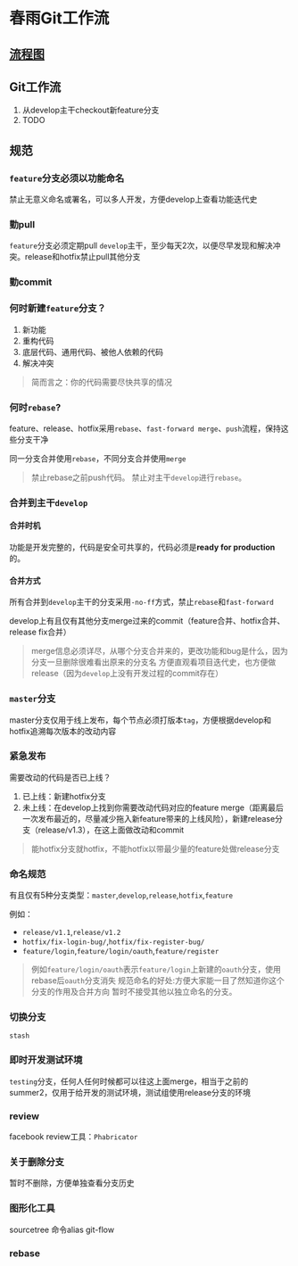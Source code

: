 # 春雨Git工作流

## [流程图](http://www.processon.com/diagraming/546893f0e4b054d6db9ebc1c)

## Git工作流
1. 从develop主干checkout新feature分支
2. TODO



## 规范

### `feature`分支必须以功能命名
禁止无意义命名或署名，可以多人开发，方便develop上查看功能迭代史

### 勤pull
`feature`分支必须定期pull `develop`主干，至少每天2次，以便尽早发现和解决冲突。release和hotfix禁止pull其他分支

### 勤commit

### 何时新建`feature`分支？
1. 新功能
2. 重构代码
3. 底层代码、通用代码、被他人依赖的代码
4. 解决冲突

>简而言之：你的代码需要尽快共享的情况

### 何时`rebase`?
feature、release、hotfix采用`rebase`、`fast-forward merge`、`push`流程，保持这些分支干净

同一分支合并使用`rebase`，不同分支合并使用`merge`

>禁止rebase之前push代码。
>禁止对主干`develop`进行`rebase`。

### 合并到主干`develop`
#### 合并时机
功能是开发完整的，代码是安全可共享的，代码必须是**ready for production**的。

#### 合并方式
所有合并到`develop`主干的分支采用`-no-ff`方式，禁止`rebase`和`fast-forward`

develop上有且仅有其他分支merge过来的commit（feature合并、hotfix合并、release fix合并）
>merge信息必须详尽，从哪个分支合并来的，更改功能和bug是什么，因为分支一旦删除很难看出原来的分支名
>方便直观看项目迭代史，也方便做release（因为`develop`上没有开发过程的commit存在）

### `master`分支
master分支仅用于线上发布，每个节点必须打版本`tag`，方便根据develop和hotfix追溯每次版本的改动内容

### 紧急发布
需要改动的代码是否已上线？
1. 已上线：新建hotfix分支
2. 未上线：在develop上找到你需要改动代码对应的feature merge（距离最后一次发布最近的，尽量减少拖入新feature带来的上线风险），新建release分支（release/v1.3），在这上面做改动和commit
>能hotfix分支就hotfix，不能hotfix以带最少量的feature处做release分支

### 命名规范
有且仅有5种分支类型：`master`,`develop`,`release`,`hotfix`,`feature`

例如：
* `release/v1.1`,`release/v1.2` 
* `hotfix/fix-login-bug/`,`hotfix/fix-register-bug/`
* `feature/login`,`feature/login/oauth`,`feature/register`

>例如`feature/login/oauth`表示`feature/login`上新建的`oauth`分支，使用rebase后`oauth`分支消失
>规范命名的好处:方便大家能一目了然知道你这个分支的作用及合并方向
>暂时不接受其他以独立命名的分支。

### 切换分支
`stash`

### 即时开发测试环境
`testing`分支，任何人任何时候都可以往这上面merge，相当于之前的summer2，仅用于给开发的测试环境，测试组使用release分支的环境

### review
facebook review工具：`Phabricator`

### 关于删除分支
暂时不删除，方便单独查看分支历史

### 图形化工具
sourcetree
命令alias
git-flow

### rebase

